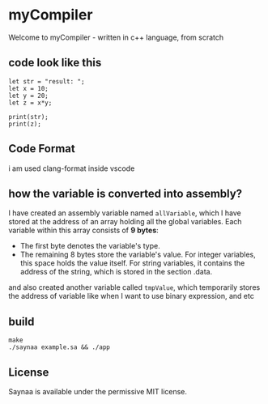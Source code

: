 # myCompiler

Welcome to myCompiler - written in c++ language, from scratch

## code look like this

```
let str = "result: ";
let x = 10;
let y = 20;
let z = x*y;

print(str);
print(z);
```

## Code Format

i am used clang-format inside vscode

## how the variable is converted into assembly?

I have created an assembly variable named `allVariable`, which I have stored at the address of an array holding all the global variables. Each variable within this array consists of **9 bytes**:

- The first byte denotes the variable's type.
- The remaining 8 bytes store the variable's value. For integer variables, this space holds the value itself. For string variables, it contains the address of the string, which is stored in the section .data.

and also created another variable called `tmpValue`, which temporarily stores the address of variable
like when I want to use binary expression, and etc

## build

```
make
./saynaa example.sa && ./app
```

## License

Saynaa is available under the permissive MIT license.

